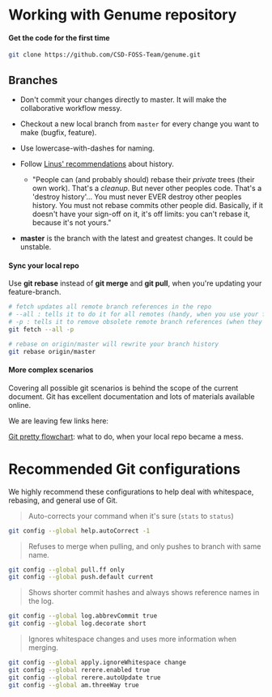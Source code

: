 Working with Genume repository
==================================

#### Get the code for the first time

```sh
git clone https://github.com/CSD-FOSS-Team/genume.git
```

Branches
---------

* Don't commit your changes directly to master.
  It will make the collaborative workflow messy.
* Checkout a new local branch from `master` for every change you want to make (bugfix, feature).
* Use lowercase-with-dashes for naming.
* Follow [Linus' recommendations][Linus] about history.
    - "People can (and probably should) rebase their _private_ trees (their own work). That's a _cleanup_. But never other peoples code. That's a 'destroy history'...
    You must never EVER destroy other peoples history. You must not rebase commits other people did.
    Basically, if it doesn't have your sign-off on it, it's off limits: you can't rebase it, because it's not yours."

* **master** is the branch with the latest and greatest changes.
  It could be unstable.

#### Sync your local repo

Use **git rebase** instead of **git merge** and **git pull**, when you're updating your feature-branch.

```sh
# fetch updates all remote branch references in the repo
# --all : tells it to do it for all remotes (handy, when you use your fork)
# -p : tells it to remove obsolete remote branch references (when they are removed from remote)
git fetch --all -p

# rebase on origin/master will rewrite your branch history
git rebase origin/master
```

#### More complex scenarios

Covering all possible git scenarios is behind the scope of the current document.
Git has excellent documentation and lots of materials available online.

We are leaving few links here:

[Git pretty flowchart](http://justinhileman.info/article/git-pretty/): what to do, when your local repo became a mess.

[Linus]:https://wincent.com/wiki/git_rebase%3A_you're_doing_it_wrong




Recommended Git configurations
==============================

We highly recommend these configurations to help deal with whitespace,
rebasing, and general use of Git.

> Auto-corrects your command when it's sure (`stats` to `status`)
```sh
git config --global help.autoCorrect -1
```

> Refuses to merge when pulling, and only pushes to branch with same name.
```sh
git config --global pull.ff only
git config --global push.default current
```

> Shows shorter commit hashes and always shows reference names in the log.
```sh
git config --global log.abbrevCommit true
git config --global log.decorate short
```

> Ignores whitespace changes and uses more information when merging.
```sh
git config --global apply.ignoreWhitespace change
git config --global rerere.enabled true
git config --global rerere.autoUpdate true
git config --global am.threeWay true
```
